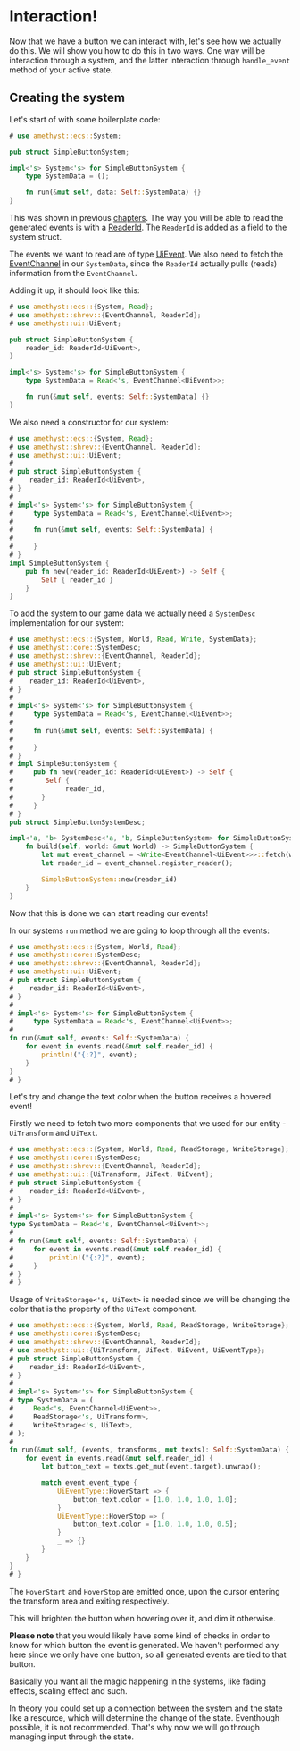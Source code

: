 # Interaction!

Now that we have a button we can interact with, let's see how we actually do this.
We will show you how to do this in two ways. One way will be interaction through a system,
and the latter interaction through `handle_event` method of your active state.

## Creating the system

Let's start of with some boilerplate code:

```rust ,edition2018,no_run,noplaypen
# use amethyst::ecs::System;

pub struct SimpleButtonSystem;

impl<'s> System<'s> for SimpleButtonSystem {
    type SystemData = ();

    fn run(&mut self, data: Self::SystemData) {}
}
```

This was shown in previous [chapters][sys_ini].
The way you will be able to read the generated
events is with a [ReaderId].
The `ReaderId` is added as a field to the system struct.

The events we want to read are of type [UiEvent].
We also need to fetch the [EventChannel] in our `SystemData`,
since the `ReaderId` actually pulls (reads) information  from the `EventChannel`.

Adding it up, it should look like this:

```rust ,edition2018,no_run,noplaypen
# use amethyst::ecs::{System, Read};
# use amethyst::shrev::{EventChannel, ReaderId};
# use amethyst::ui::UiEvent;

pub struct SimpleButtonSystem {
    reader_id: ReaderId<UiEvent>,
}

impl<'s> System<'s> for SimpleButtonSystem {
    type SystemData = Read<'s, EventChannel<UiEvent>>;

    fn run(&mut self, events: Self::SystemData) {}
}
```

We also need a constructor for our system:

```rust ,edition2018,no_run,noplaypen
# use amethyst::ecs::{System, Read};
# use amethyst::shrev::{EventChannel, ReaderId};
# use amethyst::ui::UiEvent;
#
# pub struct SimpleButtonSystem {
#    reader_id: ReaderId<UiEvent>,
# }
#
# impl<'s> System<'s> for SimpleButtonSystem {
#     type SystemData = Read<'s, EventChannel<UiEvent>>;
#
#     fn run(&mut self, events: Self::SystemData) {
#
#     }
# }
impl SimpleButtonSystem {
    pub fn new(reader_id: ReaderId<UiEvent>) -> Self {
        Self { reader_id }
    }
}
```

To add the system to our game data we actually need a `SystemDesc` implementation for our system:

```rust ,edition2018,no_run,noplaypen
# use amethyst::ecs::{System, World, Read, Write, SystemData};
# use amethyst::core::SystemDesc;
# use amethyst::shrev::{EventChannel, ReaderId};
# use amethyst::ui::UiEvent;
# pub struct SimpleButtonSystem {
#    reader_id: ReaderId<UiEvent>,
# }
#
# impl<'s> System<'s> for SimpleButtonSystem {
#     type SystemData = Read<'s, EventChannel<UiEvent>>;
#
#     fn run(&mut self, events: Self::SystemData) {
#
#     }
# }
# impl SimpleButtonSystem {
#     pub fn new(reader_id: ReaderId<UiEvent>) -> Self {
#        Self {
#             reader_id,
#       }
#     }
# }
pub struct SimpleButtonSystemDesc;

impl<'a, 'b> SystemDesc<'a, 'b, SimpleButtonSystem> for SimpleButtonSystemDesc {
    fn build(self, world: &mut World) -> SimpleButtonSystem {
        let mut event_channel = <Write<EventChannel<UiEvent>>>::fetch(world);
        let reader_id = event_channel.register_reader();

        SimpleButtonSystem::new(reader_id)
    }
}
```

Now that this is done we can start reading our events!

In our systems `run` method we are going to loop through all the events:

```rust ,edition2018,no_run,noplaypen
# use amethyst::ecs::{System, World, Read};
# use amethyst::core::SystemDesc;
# use amethyst::shrev::{EventChannel, ReaderId};
# use amethyst::ui::UiEvent;
# pub struct SimpleButtonSystem {
#    reader_id: ReaderId<UiEvent>,
# }
#
# impl<'s> System<'s> for SimpleButtonSystem {
#     type SystemData = Read<'s, EventChannel<UiEvent>>;
#
fn run(&mut self, events: Self::SystemData) {
    for event in events.read(&mut self.reader_id) {
        println!("{:?}", event);
    }
}
# }
```

Let's try and change the text color when the button receives a hovered event!

Firstly we need to fetch two more components that
we used for our entity - `UiTransform` and `UiText`.

```rust ,edition2018,no_run,noplaypen
# use amethyst::ecs::{System, World, Read, ReadStorage, WriteStorage};
# use amethyst::core::SystemDesc;
# use amethyst::shrev::{EventChannel, ReaderId};
# use amethyst::ui::{UiTransform, UiText, UiEvent};
# pub struct SimpleButtonSystem {
#    reader_id: ReaderId<UiEvent>,
# }
#
# impl<'s> System<'s> for SimpleButtonSystem {
type SystemData = Read<'s, EventChannel<UiEvent>>;
#
# fn run(&mut self, events: Self::SystemData) {
#     for event in events.read(&mut self.reader_id) {
#         println!("{:?}", event);
#     }
# }
# }
```

Usage of `WriteStorage<'s, UiText>` is needed since we will be changing
the color that is the property of the `UiText` component.

```rust ,edition2018,no_run,noplaypen
# use amethyst::ecs::{System, World, Read, ReadStorage, WriteStorage};
# use amethyst::core::SystemDesc;
# use amethyst::shrev::{EventChannel, ReaderId};
# use amethyst::ui::{UiTransform, UiText, UiEvent, UiEventType};
# pub struct SimpleButtonSystem {
#    reader_id: ReaderId<UiEvent>,
# }
#
# impl<'s> System<'s> for SimpleButtonSystem {
# type SystemData = (
#     Read<'s, EventChannel<UiEvent>>,
#     ReadStorage<'s, UiTransform>,
#     WriteStorage<'s, UiText>,
# );
#
fn run(&mut self, (events, transforms, mut texts): Self::SystemData) {
    for event in events.read(&mut self.reader_id) {
        let button_text = texts.get_mut(event.target).unwrap();

        match event.event_type {
            UiEventType::HoverStart => {
                button_text.color = [1.0, 1.0, 1.0, 1.0];
            }
            UiEventType::HoverStop => {
                button_text.color = [1.0, 1.0, 1.0, 0.5];
            }
            _ => {}
        }
    }
}
# }
```

The `HoverStart` and `HoverStop` are emitted once, upon the cursor
entering the transform area and exiting respectively.

This will brighten the button when hovering over it, and dim it otherwise.

**Please note** that you would likely have some kind of checks in order to know
for which button the event is generated.
We haven't performed any here since we only have one button, so all generated
events are tied to that button.

Basically you want all the magic happening in the systems, like fading
effects, scaling effect and such.

In theory you could set up a connection between the system and the state
like a resource, which will determine the change of the state.
Eventhough possible, it is not recommended. That's why now
we will go through managing input through the state.

[eventchannel]: https://specs.amethyst.rs/docs/api/shrev/struct.eventchannel
[readerid]: https://docs.rs/specs/~0.16/specs/struct.ReaderId.html
[sys_ini]: ../concepts/system/system_initialization.html
[uievent]: https://docs.amethyst.rs/master/amethyst_ui/struct.UiEvent.html
